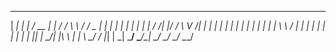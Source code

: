 
______ _   _ _____  _   __ __   _______ _   _ 
|  ___| | | /  __ \| | / / \ \ / /  _  | | | |
| |_  | | | | /  \/| |/ /   \ V /| | | | | | |
|  _| | | | | |    |    \    \ / | | | | | | |
| |   | |_| | \__/\| |\  \   | | \ \_/ / |_| |
\_|    \___/ \____/\_| \_/   \_/  \___/ \___/ 
                                              
                                              
